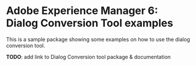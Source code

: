 # Adobe Experience Manager 6: Dialog Conversion Tool examples

This is a sample package showing some examples on how to use the dialog conversion tool.

**TODO**: add link to Dialog Conversion tool package & documentation